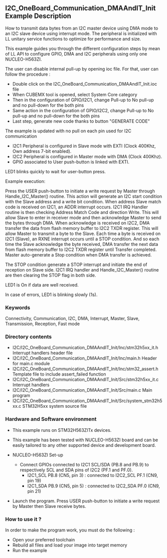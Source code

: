 ## <b>I2C_OneBoard_Communication_DMAAndIT_Init Example Description</b>

How to transmit data bytes from an I2C master device using DMA mode
to an I2C slave device using interrupt mode. The peripheral is initialized with
LL unitary service functions to optimize for performance and size.

This example guides you through the different configuration steps by mean of LL API
to configure GPIO, DMA and I2C peripherals using only one NUCLEO-H563ZI.

The user can disable internal pull-up by opening ioc file.
For that, user can follow the procedure :

 - Double click on the I2C_OneBoard_Communication_DMAAndIT_Init.ioc file
 - When CUBEMX tool is opened, select System Core category
 - Then in the configuration of GPIO/I2C1, change Pull-up to No pull-up and no pull-down for the both pins
 - Same action in the configuration of GPIO/I2C2, change Pull-up to No pull-up and no pull-down for the both pins
 - Last step, generate new code thanks to button "GENERATE CODE"

The example is updated with no pull on each pin used for I2C communication

 - I2C1 Peripheral is configured in Slave mode with EXTI (Clock 400Khz, Own address 7-bit enabled).
 - I2C2 Peripheral is configured in Master mode with DMA (Clock 400Khz).
 - GPIO associated to User push-button is linked with EXTI.

LED1 blinks quickly to wait for user-button press.

Example execution:

Press the USER push-button to initiate a write request by Master through Handle_I2C_Master() routine.
This action will generate an I2C start condition with the Slave address and a write bit condition.
When address Slave match code is received on I2C1, an ADDR interrupt occurs.
I2C1 IRQ Handler routine is then checking Address Match Code and direction Write.
This will allow Slave to enter in receiver mode and then acknowledge Master to send the bytes through DMA.
When acknowledge is received on I2C2, DMA transfer the data from flash memory buffer to I2C2 TXDR register.
This will allow Master to transmit a byte to the Slave.
Each time a byte is received on I2C1 (Slave), an RXNE interrupt occurs until a STOP condition.
And so each time the Slave acknowledge the byte received,
DMA transfer the next data from flash memory buffer to I2C2 TXDR register until Transfer completed.
Master auto-generate a Stop condition when DMA transfer is achieved.

The STOP condition generate a STOP interrupt and initiate the end of reception on Slave side.
I2C1 IRQ handler and Handle_I2C_Master() routine are then clearing the STOP flag in both side.

LED1 is On if data are well received.

In case of errors, LED1 is blinking slowly (1s).

### <b>Keywords</b>

Connectivity, Communication, I2C, DMA, Interrupt, Master, Slave, Transmission, Reception, Fast mode

### <b>Directory contents</b>

  - I2C/I2C_OneBoard_Communication_DMAAndIT_Init/Inc/stm32h5xx_it.h          Interrupt handlers header file
  - I2C/I2C_OneBoard_Communication_DMAAndIT_Init/Inc/main.h                  Header for main.c module
  - I2C/I2C_OneBoard_Communication_DMAAndIT_Init/Inc/stm32_assert.h          Template file to include assert_failed function
  - I2C/I2C_OneBoard_Communication_DMAAndIT_Init/Src/stm32h5xx_it.c          Interrupt handlers
  - I2C/I2C_OneBoard_Communication_DMAAndIT_Init/Src/main.c                  Main program
  - I2C/I2C_OneBoard_Communication_DMAAndIT_Init/Src/system_stm32h5xx.c      STM32H5xx system source file

### <b>Hardware and Software environment</b>

  - This example runs on STM32H563ZITx devices.

  - This example has been tested with NUCLEO-H563ZI board and can be
    easily tailored to any other supported device and development board.

  - NUCLEO-H563ZI Set-up
    - Connect GPIOs connected to I2C1 SCL/SDA (PB.8 and PB.9)
    to respectively SCL and SDA pins of I2C2 (PF.1 and PF.0).
      - I2C1_SCL  PB.8 (CN5, pin 3) : connected to I2C2_SCL PF.1 (CN9, pin 19)
      - I2C1_SDA  PB.9 (CN5, pin 5) : connected to I2C2_SDA PF.0 (CN9, pin 21)

  - Launch the program. Press USER push-button to initiate a write request by Master
      then Slave receive bytes.

### <b>How to use it ?</b>

In order to make the program work, you must do the following :

 - Open your preferred toolchain
 - Rebuild all files and load your image into target memory
 - Run the example

